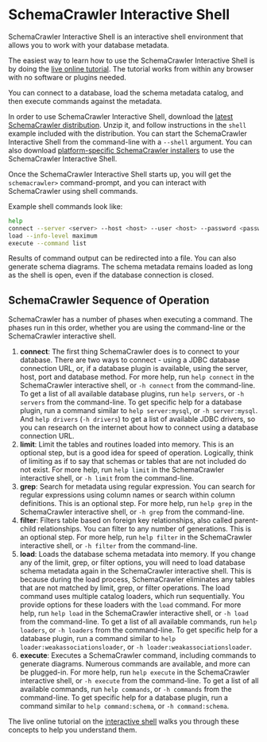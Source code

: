 # SchemaCrawler Interactive Shell

SchemaCrawler Interactive Shell is an interactive shell environment that allows you to work with your database metadata.

The easiest way to learn how to use the SchemaCrawler Interactive Shell is by doing the 
[live online tutorial](https://killercoda.com/schemacrawler). The tutorial works from within 
any browser with no software or plugins needed.

You can connect to a database, load the schema metadata catalog, and then execute commands against the metadata.

In order to use SchemaCrawler Interactive Shell, download the [latest SchemaCrawler distribution](https://www.schemacrawler.com/downloads.html#running-examples-locally/).
Unzip it, and follow instructions in the `shell` example included with the distribution. 
You can start the SchemaCrawler Interactive Shell from the command-line with a `--shell` argument. You can also download [platform-specific SchemaCrawler installers](https://github.com/schemacrawler/SchemaCrawler-Installers/releases/) to use the SchemaCrawler Interactive Shell.

Once the SchemaCrawler Interactive Shell starts up, you will get the `schemacrawler>` command-prompt, and you can interact with SchemaCrawler using shell commands.

Example shell commands look like:

```sh
help
connect --server <server> --host <host> --user <host> --password <password> --database <database>
load --info-level maximum
execute --command list
```

Results of command output can be redirected into a file. You can also generate schema diagrams.
The schema metadata remains loaded as long as the shell is open, even if the database connection is closed.


## SchemaCrawler Sequence of Operation

SchemaCrawler has a number of phases when executing a command. The phases run in this order, whether you are using the command-line or the SchemaCrawler interactive shell.

1. **connect**: The first thing SchemaCrawler does is to connect to your database. There are two ways to connect - using a JDBC database connection URL, or, if a database plugin is available, using the server, host, port and database method. 
   For more help, run `help connect` in the SchemaCrawler interactive shell, or `-h connect` from the command-line. To get a list of all available database plugins, run `help servers`, or `-h servers` from the command-line. To get specific help for a database plugin, run a command similar to `help server:mysql`, or `-h server:mysql`. And `help drivers` (`-h drivers`) to get a list of available JDBC drivers, so you can research on the internet about how to connect using a database connection URL.
2. **limit**: Limit the tables and routines loaded into memory. This is an optional step, but is a good idea for speed of operation. Logically, think of limiting as if to say that schemas or tables that are not included do not exist. 
   For more help, run `help limit` in the SchemaCrawler interactive shell, or `-h limit` from the command-line.
3. **grep**: Search for metadata using regular expression. You can search for regular expressions using column names or search within column definitions. This is an optional step. 
   For more help, run `help grep` in the SchemaCrawler interactive shell, or `-h grep` from the command-line.
4. **filter**: Filters table based on foreign key relationships, also called parent-child relationships. You can filter to any number of generations. This is an optional step. 
For more help, run `help filter` in the SchemaCrawler interactive shell, or `-h filter` from the command-line.
5. **load**: Loads the database schema metadata into memory. If you change any of the limit, grep, or filter options, you will need to load database schema metadata again in the SchemaCrawler interactive shell. This is because during the load process, SchemaCrawler eliminates any tables that are not matched by limit, grep, or filter operations. The load command uses multiple catalog loaders, which run sequentially. You provide options for these loaders with the `load` command.
   For more help, run `help load` in the SchemaCrawler interactive shell, or `-h load` from the command-line. To get a list of all available commands, run `help loaders`, or `-h loaders` from the command-line. To get specific help for a database plugin, run a command similar to `help loader:weakassociationsloader`, or `-h loader:weakassociationsloader`.
6. **execute**: Executes a SchemaCrawler command, including commands to generate diagrams. Numerous commands are available, and more can be plugged-in. 
   For more help, run `help execute` in the SchemaCrawler interactive shell, or `-h execute` from the command-line. To get a list of all available commands, run `help commands`, or `-h commands` from the command-line. To get specific help for a database plugin, run a command similar to `help command:schema`, or `-h command:schema`.



The live online tutorial on the [interactive shell](https://killercoda.com/schemacrawler/scenario/schemacrawler-shell) walks you through these concepts to help you understand them.
